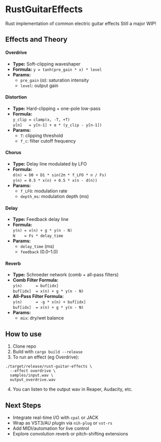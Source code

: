 # RustGuitarEffects
Rust implementation of common electric guitar effects
Still a major WIP!

## Effects and Theory  
#### Overdrive  
- **Type:** Soft-clipping waveshaper  
- **Formula:** `y = tanh(pre_gain * x) * level`  
- **Params:**  
    - `pre_gain` (α): saturation intensity  
    - `level`: output gain  

#### Distortion  
- **Type:** Hard-clipping + one-pole low-pass  
- **Formula:**  
  `y_clip = clamp(x, -T, +T)`  
  `y[n]   = y[n-1] + α * (y_clip - y[n-1])`  
- **Params:**  
    - `T`: clipping threshold  
    - `f_c`: filter cutoff frequency  

#### Chorus  
- **Type:** Delay line modulated by LFO  
- **Formula:**  
  `d(n) = D0 + D1 * sin(2π * f_LFO * n / Fs)`  
  `y(n) = 0.5 * x(n) + 0.5 * x(n - d(n))`  
- **Params:**  
    - `f_LFO`: modulation rate  
    - `depth_ms`: modulation depth (ms)  

#### Delay  
- **Type:** Feedback delay line  
- **Formula:**  
  `y(n) = x(n) + g * y(n - N)`  
  `N    = Fs * delay_time`  
- **Params:**  
    - `delay_time` (ms)  
    - `feedback` (0.0–1.0)  

#### Reverb  
- **Type:** Schroeder network (comb + all-pass filters)  
- **Comb Filter Formula:**  
  `y(n)      = buf[idx]`  
  `buf[idx]  = x(n) + g * y(n - N)`  
- **All-Pass Filter Formula:**  
  `y(n)      = -g * x(n) + buf[idx]`  
  `buf[idx]  = x(n) + g * y(n - N)`  
- **Params:**  
    - `mix`: dry/wet balance  

## How to use
1. Clone  repo
2. Build with `cargo build --release`
3. To run an effect (eg Overdrive):
```
./target/release/rust-guitar-effects \
  --effect overdrive \
  samples/input.wav \
  output_overdrive.wav
  ```
4. You can listen to the output wav in Reaper, Audacity, etc.

## Next Steps
- Integrate real-time I/O with `cpal` or JACK
- Wrap as VST3/AU plugin via `nih-plug` or `vst-rs`
- Add MIDI/automation for live control
- Explore convolution reverb or pitch-shifting extensions


